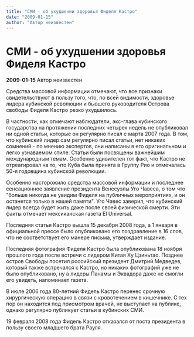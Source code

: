 ```yaml
---
title: "СМИ - об ухудшении здоровья Фиделя Кастро"
date: "2009-01-15"
author: "Автор неизвестен"
---
```


# СМИ - об ухудшении здоровья Фиделя Кастро

**2009-01-15** Автор неизвестен

Средства массовой информации отмечают, что все признаки свидетельствуют в пользу того, что, по всей видимости, здоровье лидера кубинской революции и бывшего руководителя Острова свободы Фиделя Кастро резко ухудшилось.

В частности, как отмечают наблюдатели, экс-глава кубинского государства на протяжении последних четырех недель не опубликовал ни одной статьи, которые он регулярно писал с марта 2007 года. В том, что кубинский лидер сам регулярно писал статьи, нет никаких сомнений - по мнению экспертов, они написаны в его оригинальном и легко узнаваемом стиле. Статьи были посвящены важнейшим международным темам. Особенно удивителен тот факт, что Кастро не отреагировал на то, что Куба была принята в Группу Рио и отмечалась 50-я годовщина кубинской революции.

Особенно насторожило средства массовой информации и последнее сенсационное заявление президента Венесуэлы Уго Чавеса, о том что "больше никогда не увидим Фиделя на публичных мероприятиях, и он останется только в нашей памяти". Уго Чавес заверил, что кубинский лидер всегда будет жить даже после своей физической смерти. Эти факты отмечает мексиканская газета El Universal.

Последняя статья Кастро вышла 15 декабря 2008 года, а 1 января в официальной прессе было опубликовано его поздравление в 16 слов, что не соответствует его манере письма, утверждает издание.

Последняя фотография Фиделя Кастро была опубликована 18 ноября прошлого года после встречи с лидером Китая Ху Цзиньтао. Позднее остров Свободы посетил российский президент Дмитрий Медведев, который также встречался с Кастро, но никаких фотографий уже не было опубликовано, ну а лидеры Панамы и Эквадора даже не смогли его увидеть, напоминает газета.

В июле 2006 года 80-летний Фидель Кастро перенес срочную хирургическую операцию в связи с кровотечением в кишечнике. С тех пор он находится под присмотром врачей, не выступает на публике, однако регулярно публикует статьи в кубинских СМИ.

19 февраля 2008 года Фидель Кастро отказался от поста президента в пользу своего младшего брата Рауля.